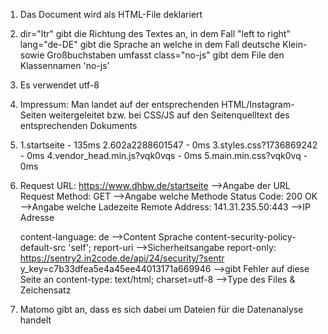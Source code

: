 1. Das Document wird als HTML-File deklariert
2. dir="ltr" gibt die Richtung des Textes an, in dem Fall "left to right"
   lang="de-DE" gibt die Sprache an welche in dem Fall deutsche Klein- sowie Großbuchstaben umfasst
   class="no-js" gibt dem File den Klassennamen 'no-js'
3. Es verwendet utf-8
4. Impressum: Man landet auf der entsprechenden HTML/Instagram-Seiten weitergeleitet bzw. bei CSS/JS auf den Seitenquelltext des entsprechenden Dokuments
5. 1.startseite - 135ms
   2.602a2288601547 - 0ms
   3.styles.css?1736869242 - 0ms
   4.vendor_head.min.js?vqk0vqs - 0ms
   5.main.min.css?vqk0vq - 0ms
6. Request URL: https://www.dhbw.de/startseite -->Angabe der URL
   Request Method: GET -->Angabe welche Methode
   Status Code: 200 OK -->Angabe welche Ladezeite 
   Remote Address: 141.31.235.50:443 -->IP Adresse

   content-language: de -->Content Sprache
   content-security-policy- default-src 'self'; report-uri -->Sicherheitsangabe
   report-only: https://sentry2.in2code.de/api/24/security/?sentr y_key=c7b33dfea5e4a45ee44013171a669946 -->gibt Fehler auf diese Seite an
   content-type: text/html; charset=utf-8 -->Type des Files & Zeichensatz
7. Matomo gibt an, dass es sich dabei um Dateien für die Datenanalyse handelt
